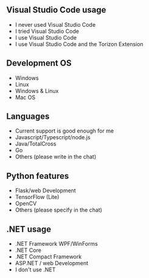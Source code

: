 ## Visual Studio Code usage

- I never used Visual Studio Code
- I tried Visual Studio Code
- I use Visual Studio Code
- I use Visual Studio Code and the Torizon Extension

## Development OS

- Windows
- Linux
- Windows & Linux
- Mac OS

## Languages

- Current support is good enough for me
- Javascript/Typescript/node.js
- Java/TotalCross
- Go
- Others (please write in the chat)

## Python features

- Flask/web Development
- TensorFlow (Lite)
- OpenCV
- Others (please specify in the chat)

## .NET usage

- .NET Framework WPF/WinForms
- .NET Core
- .NET Compact Framework
- ASP.NET / web Development
- I don't use .NET

